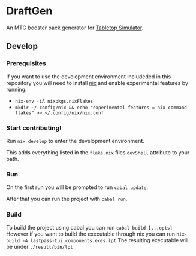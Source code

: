 # DraftGen
An MTG booster pack generator for [Tabletop Simulator](https://store.steampowered.com/app/286160/Tabletop_Simulator/).

## Develop
### Prerequisites
If you want to use the development environment includeded in this repository you
will need to install [nix](https://nixos.org/download.html#nix-quick-install) and
enable experimental features by running:
- `nix-env -iA nixpkgs.nixFlakes`
- `mkdir ~/.config/nix && echo "experimental-features = nix-command flakes" >> ~/.config/nix/nix.conf`

### Start contributing!
Run `nix develop` to enter the development environment.

This adds everything listed in the `flake.nix` files `devShell` attribute to your path.

### Run
On the first run you will be prompted to run `cabal update`.

After that you can run the project with `cabal run`.

### Build
To build the project using cabal you can run
`cabal build [...opts]`
However if you want to build the executable through nix you can run
`nix-build -A lastpass-tui.components.exes.lpt`
The resulting executable will be under `./result/bin/lpt`
